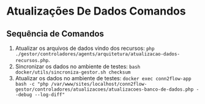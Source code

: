 # Atualizações De Dados Comandos

## Sequência de Comandos
1. Atualizar os arquivos de dados vindo dos recursos: `php ./gestor/controladores/agents/arquitetura/atualizacao-dados-recursos.php`.
2. Sincronizar os dados no ambiente de testes: `bash docker/utils/sincroniza-gestor.sh checksum`
3. Atualizar os dados no ambiente de testes: `docker exec conn2flow-app bash -c "php /var/www/sites/localhost/conn2flow-gestor/controladores/atualizacoes/atualizacoes-banco-de-dados.php --debug --log-diff"`